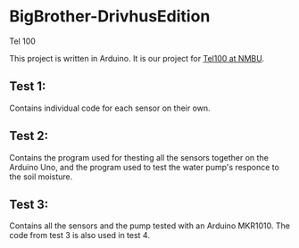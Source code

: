 # BigBrother-DrivhusEdition
Tel 100

This project is written in Arduino.
It is our project for [Tel100 at NMBU](https://www.nmbu.no/emne/TEL100).

## Test 1:
Contains individual code for each sensor on their own.

## Test 2:
Contains the program used for thesting all the sensors together on the Arduino Uno, and the program used to test the water pump's responce to the soil moisture.

## Test 3:
Contains all the sensors and the pump tested with an Arduino MKR1010.
The code from test 3 is also used in test 4. 

